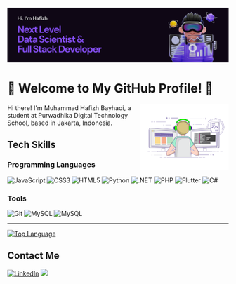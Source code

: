 ![Kiran1689 Banner Image](./banner-profile.png)

# 👋 Welcome to My GitHub Profile! 👋

<div>
  <img align="right" width="40%" src="https://raw.githubusercontent.com/devSouvik/devSouvik/master/gif3.gif">
</div>

Hi there! I'm Muhammad Hafizh Bayhaqi, a student at Purwadhika Digital Technology School, based in Jakarta, Indonesia.

## Tech Skills

### Programming Languages

![JavaScript](https://img.shields.io/badge/JavaScript-F7DF1E?style=for-the-badge&logo=javascript&logoColor=black)
![CSS3](https://img.shields.io/badge/css3-%231572B6.svg?style=for-the-badge&logo=css3&logoColor=white)
![HTML5](https://img.shields.io/badge/html5-%23E34F26.svg?style=for-the-badge&logo=html5&logoColor=white)
![Python](https://img.shields.io/badge/Python-14354C?style=for-the-badge&logo=python&logoColor=white)
![.NET](https://img.shields.io/badge/.net-5632D5?style=for-the-badge&logo=.net&logoColor=white)
![PHP](https://img.shields.io/badge/php-7B7FB5?style=for-the-badge&logo=php&logoColor=white)
![Flutter](https://img.shields.io/badge/flutter-2FB8F6?style=for-the-badge&logo=flutter&logoColor=white)
![C#](https://img.shields.io/badge/C%23-C--Sharp-purple?style=for-the-badge&logo=csharp&logoColor=white)

### Tools

![Git](https://img.shields.io/badge/git-%23F05033.svg?style=for-the-badge&logo=git&logoColor=white)
![MySQL](https://img.shields.io/badge/mysql-%2300f.svg?style=for-the-badge&logo=mysql&logoColor=white)
![MySQL](https://img.shields.io/badge/mysql-%2300f.svg?style=for-the-badge&logo=mysql&logoColor=white)

<!-- ## Github Stats
[![Akmal's GitHub stats](https://github-readme-stats.vercel.app/api?username=akmalmzkki&show_icons=true&theme=radical&count_private=true)](https://github.com/anuraghazra/github-readme-stats) -->
---
[![Top Language](https://github-readme-stats.vercel.app/api/top-langs/?username=anakcoding&layout=compact&theme=radical&hide=css)](https://github.com/anuraghazra/github-readme-stats)


## Contact Me

<a href="https://www.linkedin.com/in/mhafizhbayhaqi/" target="_blank"><img src="https://img.shields.io/badge/LinkedIn-0077B5?style=for-the-badge&logo=linkedin&logoColor=white" alt="LinkedIn"></a>
<a href="mailto:mhb.hafizh.bayhaqi@gmail.com"><img src="https://img.shields.io/badge/Gmail-D14836?style=for-the-badge&logo=gmail&logoColor=white"/></a>

<!--
**anakcoding/anakcoding** is a ✨ _special_ ✨ repository because its `README.md` (this file) appears on your GitHub profile.

Here are some ideas to get you started:

- 🔭 I’m currently working on ...
- 🌱 I’m currently learning ...
- 👯 I’m looking to collaborate on ...
- 🤔 I’m looking for help with ...
- 💬 Ask me about ...
- 📫 How to reach me: ...
- 😄 Pronouns: ...
- ⚡ Fun fact: ...
-->

